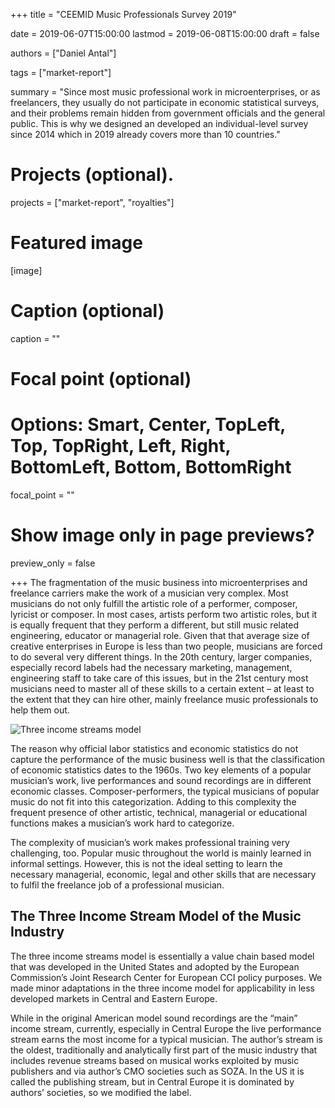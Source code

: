 +++
title = "CEEMID Music Professionals Survey 2019"

date = 2019-06-07T15:00:00
lastmod = 2019-06-08T15:00:00
draft = false

authors = ["Daniel Antal"]

tags = ["market-report"]

summary = "Since most music professional work in microenterprises, or as freelancers, they usually do not participate in economic statistical surveys, and their problems remain hidden from government officials and the general public. This is why we designed an developed an individual-level survey since 2014 which in 2019 already covers more than 10 countries."

# Projects (optional).
projects = ["market-report", "royalties"]

# Featured image
[image]
  # Caption (optional)
  caption = ""

  # Focal point (optional)
  # Options: Smart, Center, TopLeft, Top, TopRight, Left, Right, BottomLeft, Bottom, BottomRight
  focal_point = ""

  # Show image only in page previews?
  preview_only = false

+++
The fragmentation of the music business into microenterprises and freelance carriers make the work of a musician very complex.  Most musicians do not only fulfill the artistic role of a performer, composer, lyricist or composer.  In most cases, artists perform two artistic roles, but it is equally frequent that they perform a different, but still music related engineering, educator or managerial role.  Given that that average size of creative enterprises in Europe is less than two people, musicians are forced to do several very different things.  In the 20th century, larger companies, especially record labels had the necessary marketing, management, engineering staff to take care of this issues, but in the 21st century most musicians need to master all of these skills to a certain extent – at least to the extent that they can hire other, mainly freelance music professionals to help them out.

![Three income streams model](/img/three_income_streams_croatia.png)

The reason why official labor statistics and economic statistics do not capture the performance of the music business well is that the classification of economic statistics dates to the 1960s.  Two key elements of a popular musician’s work, live performances and sound recordings are in different economic classes. Composer-performers, the typical musicians of popular music do not fit into this categorization.  Adding to this complexity the frequent presence of other artistic, technical, managerial or educational functions makes a musician’s work hard to categorize.

The complexity of musician’s work makes professional training very challenging, too.  Popular music throughout the world is mainly learned in informal settings.  However, this is not the ideal setting to learn the necessary managerial, economic, legal and other skills that are necessary to fulfil the freelance job of a professional musician.

## The Three Income Stream Model of the Music Industry  

The three income streams model is essentially a value chain based model that was developed in the United States and adopted by the European Commission’s Joint Research Center for European CCI policy purposes. We made minor adaptations in the three income model for applicability in less developed markets in Central and Eastern Europe. 

While in the original American model sound recordings are the “main” income stream, currently, especially in Central Europe the live performance stream earns the most income for a typical musician. The author’s stream is the oldest, traditionally and analytically first part of the music industry that includes revenue streams based on musical works exploited by music publishers and via author’s CMO societies such as SOZA. In the US it is called the publishing stream, but in Central Europe it is dominated by authors’ societies, so we modified the label.